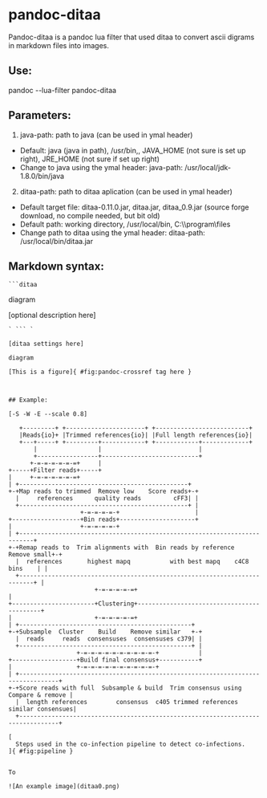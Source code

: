 # pandoc-ditaa

Pandoc-ditaa is a pandoc lua filter that used ditaa to convert ascii digrams in markdown files into images.

## Use:

pandoc --lua-filter pandoc-ditaa

## Parameters:

1. java-path: path to java (can be used in ymal header)
  - Default: java (java in path), /usr/bin,,
    JAVA_HOME (not sure is set up right), JRE_HOME (not sure if set up right)
  - Change to java using the ymal header: java-path: /usr/local/jdk-1.8.0/bin/java
2. ditaa-path: path to ditaa aplication (can be used in ymal header)
  - Default target file: ditaa-0.11.0.jar, ditaa.jar, ditaa_0.9.jar (source forge download, no compile needed, but bit old)
  - Default path: working directory, /usr/local/bin, C:\\\\program\\files
  - Change path to ditaa using the ymal header: ditaa-path: /usr/local/bin/ditaa.jar

## Markdown syntax:

` ```ditaa `

diagram

[optional description here]
```
` ``` `

```
```ditaa
[ditaa settings here]

diagram

[This is a figure]{ #fig:pandoc-crossref tag here }
```
```


## Example:

```
```ditaa
[-S -W -E --scale 0.8]

   +---------+ +----------------------+ +--------------------------+
   |Reads{io}+ |Trimmed references{io}| |Full length references{io}|
   +---+-----+ +---------+------------+ +------------+-------------+
       |                 |                           |
       +-----------------+---------------------------+
      +-=-=-=-=-=-=+     |
+-----+Filter reads+-----+
|     +-=-=-=-=-=-=+
| +-----------------------------------------------+
+-+Map reads to trimmed  Remove low    Score reads+-+
  |     references      quality reads         cFF3| |
  +-----------------------------------------------+ |
                    +-=-=-=-=-+                     |
+-------------------+Bin reads+---------------------+
|                   +-=-=-=-=-+
| +--------------------------------------------------------------------------+
+-+Remap reads to  Trim alignments with  Bin reads by reference  Remove small+-+
  |  references       highest mapq           with best mapq    c4C8  bins    | |
  +--------------------------------------------------------------------------+ |
                        +-=-=-=-=-=+                                           |
+-----------------------+Clustering+-------------------------------------------+
|                       +-=-=-=-=-=+    
| +------------------------------------------------+
+-+Subsample  Cluster    Build    Remove similar   +-+
  |  reads     reads  consensuses  consensuses c379| |
  +------------------------------------------------+ |
                   +-=-=-=-=-=-=-=-=-=-=-+           |
+------------------+Build final consensus+-----------+
|                  +-=-=-=-=-=-=-=-=-=-=-+
| +---------------------------------------------------------------------------------+
+-+Score reads with full  Subsample & build  Trim consensus using  Compare & remove |
  |  length references        consensus  c405 trimmed references  similar consensues|
  +---------------------------------------------------------------------------------+

[
  Steps used in the co-infection pipeline to detect co-infections.
]{ #fig:pipeline }
```
```

To

![An example image](ditaa0.png)
